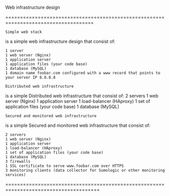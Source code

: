 Web infrastructure design

====================================================================================

    Simple web stack

is a simple web infrastructure design that consist of:

    1 server
    1 web server (Nginx)
    1 application server
    1 application files (your code base)
    1 database (MySQL)
    1 domain name foobar.com configured with a www record that points to your server IP 8.8.8.8

    Distributed web infrastructure

is a simple Distributed web infrastructure that consist of:
2 servers
1 web server (Nginx)
1 application server
1 load-balancer (HAproxy)
1 set of application files (your code base)
1 database (MySQL)

    Secured and monitored web infrastructure

is a simple Secured and monitored web infrastructure that consist of:

    2 servers
    1 web server (Nginx)
    1 application server
    1 load-balancer (HAproxy)
    1 set of application files (your code base)
    1 database (MySQL)
    3 firewalls
    1 SSL certificate to serve www.foobar.com over HTTPS
    3 monitoring clients (data collector for Sumologic or other monitoring services)

====================================================================================== 
